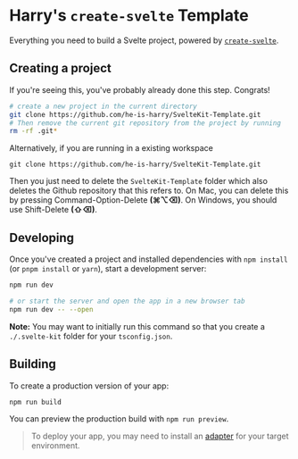 # Harry's `create-svelte` Template

Everything you need to build a Svelte project, powered by [`create-svelte`](https://github.com/sveltejs/kit/tree/master/packages/create-svelte).

## Creating a project

If you're seeing this, you've probably already done this step. Congrats!

```bash
# create a new project in the current directory
git clone https://github.com/he-is-harry/SvelteKit-Template.git
# Then remove the current git repository from the project by running
rm -rf .git*
```
Alternatively, if you are running in a existing workspace

```
git clone https://github.com/he-is-harry/SvelteKit-Template.git
```

Then you just need to delete the `SvelteKit-Template` folder which also deletes the Github repository that this refers to. On Mac, you can delete this by pressing Command-Option-Delete **(⌘⌥⌫)**. On Windows, you should use Shift-Delete **(⇧⌫)**.

## Developing

Once you've created a project and installed dependencies with `npm install` (or `pnpm install` or `yarn`), start a development server:

```bash
npm run dev

# or start the server and open the app in a new browser tab
npm run dev -- --open
```
**Note:** You may want to initially run this command so that you create a `./.svelte-kit` folder for your `tsconfig.json`.

## Building

To create a production version of your app:

```bash
npm run build
```

You can preview the production build with `npm run preview`.

> To deploy your app, you may need to install an [adapter](https://kit.svelte.dev/docs/adapters) for your target environment.
